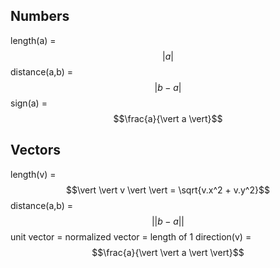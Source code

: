 ## Numbers

length(a) = $$\vert a \vert$$
distance(a,b) = $$\vert b - a \vert$$
sign(a) = $$\frac{a}{\vert a \vert}$$

## Vectors

length(v) = $$\vert \vert v \vert \vert = \sqrt{v.x^2 + v.y^2}$$
distance(a,b) = $$\vert \vert b - a \vert \vert$$
unit vector = normalized vector = length of 1
direction(v) = $$\frac{a}{\vert \vert a \vert \vert}$$
